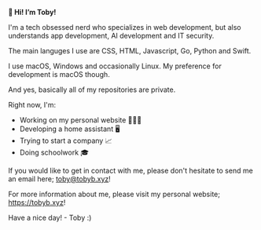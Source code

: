 ******👋 Hi! I’m Toby!******

I'm a tech obsessed nerd who specializes in web development, but also understands app development, AI development and IT security.

The main languges I use are  CSS, HTML, Javascript, Go, Python and Swift.

I use macOS, Windows and occasionally Linux. My preference for development is macOS though.

And yes, basically all of my repositories are private.

Right now, I'm:
- Working on my personal website 👨🏻‍💻
- Developing a home assistant 🖥
- Trying to start a company 📈
- Doing schoolwork 🎓

If you would like to get in contact with me, please don't hesitate to send me an email here; toby@tobyb.xyz! 

For more information about me, please visit my personal website; https://tobyb.xyz!

Have a nice day! - Toby :)
